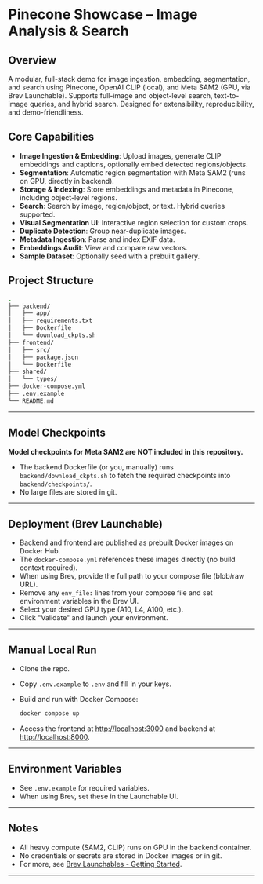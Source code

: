 # Pinecone Showcase – Image Analysis & Search

## Overview

A modular, full-stack demo for image ingestion, embedding, segmentation, and search using Pinecone, OpenAI CLIP (local), and Meta SAM2 (GPU, via Brev Launchable). Supports full-image and object-level search, text-to-image queries, and hybrid search. Designed for extensibility, reproducibility, and demo-friendliness.

## Core Capabilities

- **Image Ingestion & Embedding**: Upload images, generate CLIP embeddings and captions, optionally embed detected regions/objects.
- **Segmentation**: Automatic region segmentation with Meta SAM2 (runs on GPU, directly in backend).
- **Storage & Indexing**: Store embeddings and metadata in Pinecone, including object-level regions.
- **Search**: Search by image, region/object, or text. Hybrid queries supported.
- **Visual Segmentation UI**: Interactive region selection for custom crops.
- **Duplicate Detection**: Group near-duplicate images.
- **Metadata Ingestion**: Parse and index EXIF data.
- **Embeddings Audit**: View and compare raw vectors.
- **Sample Dataset**: Optionally seed with a prebuilt gallery.

## Project Structure

```bash
.
├── backend/
│   ├── app/
│   ├── requirements.txt
│   ├── Dockerfile
│   └── download_ckpts.sh
├── frontend/
│   ├── src/
│   ├── package.json
│   └── Dockerfile
├── shared/
│   └── types/
├── docker-compose.yml
├── .env.example
└── README.md
```

---

## Model Checkpoints

**Model checkpoints for Meta SAM2 are NOT included in this repository.**

- The backend Dockerfile (or you, manually) runs `backend/download_ckpts.sh` to fetch the required checkpoints into `backend/checkpoints/`.
- No large files are stored in git.

---

## Deployment (Brev Launchable)

- Backend and frontend are published as prebuilt Docker images on Docker Hub.
- The `docker-compose.yml` references these images directly (no build context required).
- When using Brev, provide the full path to your compose file (blob/raw URL).
- Remove any `env_file:` lines from your compose file and set environment variables in the Brev UI.
- Select your desired GPU type (A10, L4, A100, etc.).
- Click "Validate" and launch your environment.

---

## Manual Local Run

- Clone the repo.
- Copy `.env.example` to `.env` and fill in your keys.
- Build and run with Docker Compose:

  ```sh
  docker compose up
  ```

- Access the frontend at [http://localhost:3000](http://localhost:3000) and backend at [http://localhost:8000](http://localhost:8000).

---

## Environment Variables

- See `.env.example` for required variables.
- When using Brev, set these in the Launchable UI.

---

## Notes

- All heavy compute (SAM2, CLIP) runs on GPU in the backend container.
- No credentials or secrets are stored in Docker images or in git.
- For more, see [Brev Launchables - Getting Started](https://docs.nvidia.com/brev/latest/launchables-getting-started.html).

---
